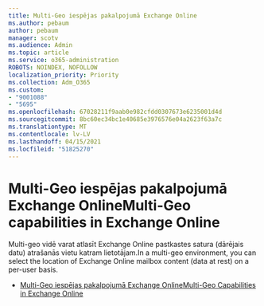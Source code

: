 ```yaml
---
title: Multi-Geo iespējas pakalpojumā Exchange Online
ms.author: pebaum
author: pebaum
manager: scotv
ms.audience: Admin
ms.topic: article
ms.service: o365-administration
ROBOTS: NOINDEX, NOFOLLOW
localization_priority: Priority
ms.collection: Adm_O365
ms.custom:
- "9001088"
- "5695"
ms.openlocfilehash: 67028211f9aab0e982cfdd0307673e6235001d4d
ms.sourcegitcommit: 8bc60ec34bc1e40685e3976576e04a2623f63a7c
ms.translationtype: MT
ms.contentlocale: lv-LV
ms.lasthandoff: 04/15/2021
ms.locfileid: "51825270"
---
```

# <a name="multi-geo-capabilities-in-exchange-online"></a><span data-ttu-id="2451c-102">Multi-Geo iespējas pakalpojumā Exchange Online</span><span class="sxs-lookup"><span data-stu-id="2451c-102">Multi-Geo capabilities in Exchange Online</span></span>

<span data-ttu-id="2451c-103">Multi-geo vidē varat atlasīt Exchange Online pastkastes satura (dārējais datu) atrašanās vietu katram lietotājam.</span><span class="sxs-lookup"><span data-stu-id="2451c-103">In a multi-geo environment, you can select the location of Exchange Online mailbox content (data at rest) on a per-user basis.</span></span>
- [<span data-ttu-id="2451c-104">Multi-Geo iespējas pakalpojumā Exchange Online</span><span class="sxs-lookup"><span data-stu-id="2451c-104">Multi-Geo Capabilities in Exchange Online</span></span>](https://docs.microsoft.com/office365/enterprise/multi-geo-capabilities-in-exchange-online)
